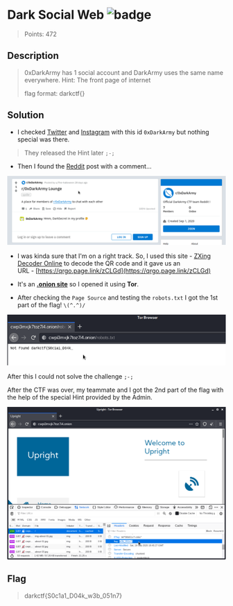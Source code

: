 # Dark Social Web ![badge](https://img.shields.io/badge/Post%20CTF-Writeup-success)
> Points: 472

## Description
> 0xDarkArmy has 1 social account and DarkArmy uses the same name everywhere. Hint: The front page of internet
>
> flag format: darkctf{}

## Solution

* I checked [Twitter](https://twitter.com/0xDarkArmy) and [Instagram](https://www.instagram.com/0xDarkArmy/) with this id `0xDarkArmy` but nothing special was there.

> They released the Hint later `;-;`

* Then I found the [Reddit](https://www.reddit.com/r/0xDarkArmy/comments/ikf8v8/r0xdarkarmy_lounge/) post with a comment...

![reddit-post](0xDarkArmy-reddit.png)

* I was kinda sure that I'm on a right track. So, I used this site - [ZXing Decoder Online](https://zxing.org/w/decode.jspx) to decode the QR code and it gave us an <br>
URL - [https://qrgo.page.link/zCLGd](https://qrgo.page.link/zCLGd)

* It's an **[.onion site](http://cwpi3mxjk7toz7i4.onion/)** so I opened it using **Tor**.
* After checking the `Page Source` and testing the `robots.txt` I got the 1st part of the flag!  `\(^.^)/`

![flag-part-1](flag-part-1.png)

After this I could not solve the challenge `;-;`

After the CTF was over, my teammate and I got the 2nd part of the flag with the help of the special Hint provided by the Admin.

![flag-part-2](flag-part-2.png)

## Flag
> darkctf{S0c1a1_D04k_w3b_051n7}

